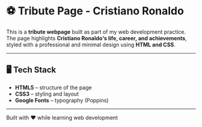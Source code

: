 # ⚽ Tribute Page - Cristiano Ronaldo

This is a **tribute webpage** built as part of my web development practice.  
The page highlights **Cristiano Ronaldo's life, career, and achievements**, styled with a professional and minimal design using **HTML and CSS**.  

---

## 🖥️ Tech Stack
- **HTML5** – structure of the page  
- **CSS3** – styling and layout  
- **Google Fonts** – typography (Poppins)  

---

Built with ❤️ while learning web development

